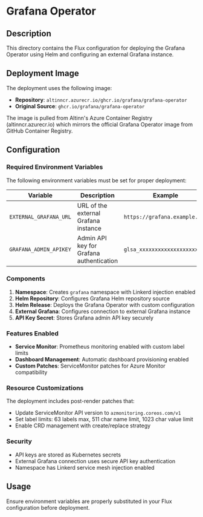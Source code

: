 # Grafana Operator

## Description

This directory contains the Flux configuration for deploying the Grafana Operator using Helm and configuring an external Grafana instance.

## Deployment Image

The deployment uses the following image:
- **Repository**: `altinncr.azurecr.io/ghcr.io/grafana/grafana-operator`
- **Original Source**: `ghcr.io/grafana/grafana-operator`

The image is pulled from Altinn's Azure Container Registry (altinncr.azurecr.io) which mirrors the official Grafana Operator image from GitHub Container Registry.

## Configuration

### Required Environment Variables

The following environment variables must be set for proper deployment:

| Variable | Description | Example |
|----------|-------------|---------|
| `EXTERNAL_GRAFANA_URL` | URL of the external Grafana instance | `https://grafana.example.com` |
| `GRAFANA_ADMIN_APIKEY` | Admin API key for Grafana authentication | `glsa_xxxxxxxxxxxxxxxxxxxx` |

### Components

1. **Namespace**: Creates `grafana` namespace with Linkerd injection enabled
2. **Helm Repository**: Configures Grafana Helm repository source
3. **Helm Release**: Deploys the Grafana Operator with custom configuration
4. **External Grafana**: Configures connection to external Grafana instance
5. **API Key Secret**: Stores Grafana admin API key securely

### Features Enabled

- **Service Monitor**: Prometheus monitoring enabled with custom label limits
- **Dashboard Management**: Automatic dashboard provisioning enabled
- **Custom Patches**: ServiceMonitor patches for Azure Monitor compatibility

### Resource Customizations

The deployment includes post-render patches that:
- Update ServiceMonitor API version to `azmonitoring.coreos.com/v1`
- Set label limits: 63 labels max, 511 char name limit, 1023 char value limit
- Enable CRD management with create/replace strategy

### Security

- API keys are stored as Kubernetes secrets
- External Grafana connection uses secure API key authentication
- Namespace has Linkerd service mesh injection enabled

## Usage

Ensure environment variables are properly substituted in your Flux configuration before deployment.
